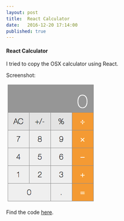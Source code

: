 ```yaml
---
layout: post
title:  React Calculator
date:   2016-12-20 17:14:00
published: true
---
```


#### React Calculator

I tried to copy the OSX calculator using React.

Screenshot:

![The calculator](/images/react-calculator.png)


Find the code [here](https://github.com/ajvarshneya/react-calculator).



